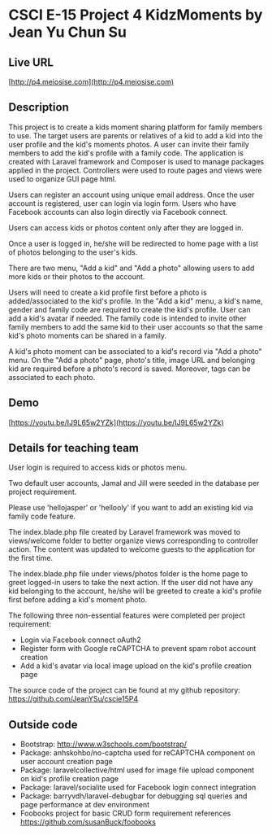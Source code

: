 # CSCI E-15 Project 4 KidzMoments by Jean Yu Chun Su

## Live URL
[http://p4.meiosise.com](http://p4.meiosise.com)

## Description
This project is to create a kids moment sharing platform for family members to use.
The target users are parents or relatives of a kid to add a kid into the user profile and the kid's moments photos. A user can invite their family members to add the kid's profile with a family code.
The application is created with Laravel framework and Composer is used to manage packages applied in the project.
Controllers were used to route pages and views were used to organize GUI page html.

Users can register an account using unique email address.
Once the user account is registered, user can login via login form.
Users who have Facebook accounts can also login directly via Facebook connect.

Users can access kids or photos content only after they are logged in.

Once a user is logged in, he/she will be redirected to home page with a list of photos belonging to the user's kids.

There are two menu, "Add a kid" and "Add a photo" allowing users to add more kids or their photos to the account.

Users will need to create a kid profile first before a photo is added/associated to the kid's profile.
In the "Add a kid" menu, a kid's name, gender and family code are required to create the kid's profile. User can add a kid's avatar if needed.
The family code is intended to invite other family members to add the same kid to their user accounts so that the same kid's photo moments can be shared in a family.

A kid's photo moment can be associated to a kid's record via "Add a photo" menu.
On the "Add a photo" page, photo's title, image URL and belonging kid are required before a photo's record is saved. Moreover, tags can be associated to each photo.

## Demo
[https://youtu.be/IJ9L65w2YZk](https://youtu.be/IJ9L65w2YZk)

## Details for teaching team
User login is required to access kids or photos menu.

Two default user accounts, Jamal and Jill were seeded in the database per project requirement.

Please use 'hellojasper' or 'hellooly' if you want to add an existing kid via family code feature.

The index.blade.php file created by Laravel framework was moved to views/welcome folder to better organize views corresponding to controller action. The content was updated to welcome guests to the application for the first time.

The index.blade.php file under views/photos folder is the home page to greet logged-in users to take the next action. If the user did not have any kid belonging to the account, he/she will be greeted to create a kid's profile first before adding a kid's moment photo.

The following three non-essential features were completed per project requirement:
* Login via Facebook connect oAuth2
* Register form with Google reCAPTCHA to prevent spam robot account creation
* Add a kid's avatar via local image upload on the kid's profile creation page

The source code of the project can be found at my github repository: <https://github.com/JeanYSu/cscie15P4>

## Outside code
* Bootstrap: http://www.w3schools.com/bootstrap/
* Package: anhskohbo/no-captcha used for reCAPTCHA component on user account creation page
* Package: laravelcollective/html used for image file upload component on kid's profile creation
 page
* Package: laravel/socialite used for Facebook login connect integration
* Package: barryvdh/laravel-debugbar for debugging sql queries and page performance at dev environment
* Foobooks project for basic CRUD form requirement references https://github.com/susanBuck/foobooks
